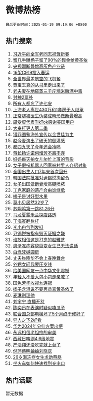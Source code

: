 # 微博热榜

`最后更新时间：2025-01-19 09:19:06 +0800`

## 热门搜索

1. [习近平向全军老同志祝贺新春](https://m.weibo.cn/search?containerid=100103type%3D1%26t%3D10%26q%3D%23%E4%B9%A0%E8%BF%91%E5%B9%B3%E5%90%91%E5%85%A8%E5%86%9B%E8%80%81%E5%90%8C%E5%BF%97%E7%A5%9D%E8%B4%BA%E6%96%B0%E6%98%A5%23&stream_entry_id=51&isnewpage=1&extparam=seat%3D1%26cate%3D10103%26pos%3D0%26q%3D%2523%25E4%25B9%25A0%25E8%25BF%2591%25E5%25B9%25B3%25E5%2590%2591%25E5%2585%25A8%25E5%2586%259B%25E8%2580%2581%25E5%2590%258C%25E5%25BF%2597%25E7%25A5%259D%25E8%25B4%25BA%25E6%2596%25B0%25E6%2598%25A5%2523%26dgr%3D0%26stream_entry_id%3D51%26c_type%3D51%26filter_type%3Drealtimehot%26display_time%3D1737249545%26pre_seqid%3D17372495450969121175296)
1. [留几手曝杨子留了90%的现金给黄圣依](https://m.weibo.cn/search?containerid=100103type%3D1%26t%3D10%26q%3D%23%E7%95%99%E5%87%A0%E6%89%8B%E6%9B%9D%E6%9D%A8%E5%AD%90%E7%95%99%E4%BA%8690%25%E7%9A%84%E7%8E%B0%E9%87%91%E7%BB%99%E9%BB%84%E5%9C%A3%E4%BE%9D%23&stream_entry_id=31&isnewpage=1&extparam=seat%3D1%26cate%3D5001%26stream_entry_id%3D31%26realpos%3D1%26pos%3D0%26flag%3D2%26dgr%3D0%26q%3D%2523%25E7%2595%2599%25E5%2587%25A0%25E6%2589%258B%25E6%259B%259D%25E6%259D%25A8%25E5%25AD%2590%25E7%2595%2599%25E4%25BA%258690%2525%25E7%259A%2584%25E7%258E%25B0%25E9%2587%2591%25E7%25BB%2599%25E9%25BB%2584%25E5%259C%25A3%25E4%25BE%259D%2523%26filter_type%3Drealtimehot%26lcate%3D5001%26c_type%3D31%26band_rank%3D1%26display_time%3D1737249545%26pre_seqid%3D17372495450969121175296)
1. [央视曝断骨增高灰色产业链](https://m.weibo.cn/search?containerid=100103type%3D1%26t%3D10%26q%3D%23%E5%A4%AE%E8%A7%86%E6%9B%9D%E6%96%AD%E9%AA%A8%E5%A2%9E%E9%AB%98%E7%81%B0%E8%89%B2%E4%BA%A7%E4%B8%9A%E9%93%BE%23&stream_entry_id=31&isnewpage=1&extparam=seat%3D1%26cate%3D5001%26stream_entry_id%3D31%26realpos%3D2%26pos%3D1%26flag%3D0%26dgr%3D0%26q%3D%2523%25E5%25A4%25AE%25E8%25A7%2586%25E6%259B%259D%25E6%2596%25AD%25E9%25AA%25A8%25E5%25A2%259E%25E9%25AB%2598%25E7%2581%25B0%25E8%2589%25B2%25E4%25BA%25A7%25E4%25B8%259A%25E9%2593%25BE%2523%26filter_type%3Drealtimehot%26lcate%3D5001%26c_type%3D31%26band_rank%3D2%26display_time%3D1737249545%26pre_seqid%3D17372495450969121175296)
1. [16架C919投入春运](https://m.weibo.cn/search?containerid=100103type%3D1%26t%3D10%26q%3D%2316%E6%9E%B6C919%E6%8A%95%E5%85%A5%E6%98%A5%E8%BF%90%23&stream_entry_id=31&isnewpage=1&extparam=seat%3D1%26cate%3D5001%26stream_entry_id%3D31%26realpos%3D3%26pos%3D2%26flag%3D0%26dgr%3D0%26q%3D%252316%25E6%259E%25B6C919%25E6%258A%2595%25E5%2585%25A5%25E6%2598%25A5%25E8%25BF%2590%2523%26filter_type%3Drealtimehot%26lcate%3D5001%26c_type%3D31%26band_rank%3D3%26display_time%3D1737249545%26pre_seqid%3D17372495450969121175296)
1. [全世界最差航空的飞机餐](https://m.weibo.cn/search?containerid=100103type%3D1%26t%3D10%26q%3D%E5%85%A8%E4%B8%96%E7%95%8C%E6%9C%80%E5%B7%AE%E8%88%AA%E7%A9%BA%E7%9A%84%E9%A3%9E%E6%9C%BA%E9%A4%90&stream_entry_id=31&isnewpage=1&extparam=seat%3D1%26cate%3D5001%26stream_entry_id%3D31%26realpos%3D4%26pos%3D3%26flag%3D0%26dgr%3D0%26q%3D%25E5%2585%25A8%25E4%25B8%2596%25E7%2595%258C%25E6%259C%2580%25E5%25B7%25AE%25E8%2588%25AA%25E7%25A9%25BA%25E7%259A%2584%25E9%25A3%259E%25E6%259C%25BA%25E9%25A4%2590%26filter_type%3Drealtimehot%26lcate%3D5001%26c_type%3D31%26band_rank%3D4%26display_time%3D1737249545%26pre_seqid%3D17372495450969121175296)
1. [贾宝玉真的从书里走出来了](https://m.weibo.cn/search?containerid=100103type%3D1%26t%3D10%26q%3D%23%E8%B4%BE%E5%AE%9D%E7%8E%89%E7%9C%9F%E7%9A%84%E4%BB%8E%E4%B9%A6%E9%87%8C%E8%B5%B0%E5%87%BA%E6%9D%A5%E4%BA%86%23&stream_entry_id=31&isnewpage=1&extparam=seat%3D1%26cate%3D5001%26stream_entry_id%3D31%26realpos%3D5%26pos%3D4%26flag%3D0%26dgr%3D0%26q%3D%2523%25E8%25B4%25BE%25E5%25AE%259D%25E7%258E%2589%25E7%259C%259F%25E7%259A%2584%25E4%25BB%258E%25E4%25B9%25A6%25E9%2587%258C%25E8%25B5%25B0%25E5%2587%25BA%25E6%259D%25A5%25E4%25BA%2586%2523%26filter_type%3Drealtimehot%26lcate%3D5001%26c_type%3D31%26band_rank%3D5%26display_time%3D1737249545%26pre_seqid%3D17372495450969121175296)
1. [老夫妻在地窖蒸三千斤糯米酿酒中毒](https://m.weibo.cn/search?containerid=100103type%3D1%26t%3D10%26q%3D%23%E8%80%81%E5%A4%AB%E5%A6%BB%E5%9C%A8%E5%9C%B0%E7%AA%96%E8%92%B8%E4%B8%89%E5%8D%83%E6%96%A4%E7%B3%AF%E7%B1%B3%E9%85%BF%E9%85%92%E4%B8%AD%E6%AF%92%23&stream_entry_id=31&isnewpage=1&extparam=seat%3D1%26cate%3D5001%26stream_entry_id%3D31%26realpos%3D6%26pos%3D5%26flag%3D0%26dgr%3D0%26q%3D%2523%25E8%2580%2581%25E5%25A4%25AB%25E5%25A6%25BB%25E5%259C%25A8%25E5%259C%25B0%25E7%25AA%2596%25E8%2592%25B8%25E4%25B8%2589%25E5%258D%2583%25E6%2596%25A4%25E7%25B3%25AF%25E7%25B1%25B3%25E9%2585%25BF%25E9%2585%2592%25E4%25B8%25AD%25E6%25AF%2592%2523%26filter_type%3Drealtimehot%26lcate%3D5001%26c_type%3D31%26band_rank%3D6%26display_time%3D1737249545%26pre_seqid%3D17372495450969121175296)
1. [封神2票补](https://m.weibo.cn/search?containerid=100103type%3D1%26t%3D10%26q%3D%23%E5%B0%81%E7%A5%9E2%E7%A5%A8%E8%A1%A5%23&stream_entry_id=31&isnewpage=1&extparam=seat%3D1%26cate%3D5001%26stream_entry_id%3D31%26realpos%3D7%26pos%3D6%26flag%3D1%26dgr%3D0%26q%3D%2523%25E5%25B0%2581%25E7%25A5%259E2%25E7%25A5%25A8%25E8%25A1%25A5%2523%26filter_type%3Drealtimehot%26lcate%3D5001%26c_type%3D31%26band_rank%3D7%26display_time%3D1737249545%26pre_seqid%3D17372495450969121175296)
1. [所有人都忘了许七安](https://m.weibo.cn/search?containerid=100103type%3D1%26t%3D10%26q%3D%E6%89%80%E6%9C%89%E4%BA%BA%E9%83%BD%E5%BF%98%E4%BA%86%E8%AE%B8%E4%B8%83%E5%AE%89&stream_entry_id=31&isnewpage=1&extparam=seat%3D1%26cate%3D5001%26stream_entry_id%3D31%26realpos%3D8%26pos%3D7%26flag%3D0%26dgr%3D0%26q%3D%25E6%2589%2580%25E6%259C%2589%25E4%25BA%25BA%25E9%2583%25BD%25E5%25BF%2598%25E4%25BA%2586%25E8%25AE%25B8%25E4%25B8%2583%25E5%25AE%2589%26filter_type%3Drealtimehot%26lcate%3D5001%26c_type%3D31%26band_rank%3D8%26display_time%3D1737249545%26pre_seqid%3D17372495450969121175296)
1. [上海老人离世430万和1套房无人继承](https://m.weibo.cn/search?containerid=100103type%3D1%26t%3D10%26q%3D%23%E4%B8%8A%E6%B5%B7%E8%80%81%E4%BA%BA%E7%A6%BB%E4%B8%96430%E4%B8%87%E5%92%8C1%E5%A5%97%E6%88%BF%E6%97%A0%E4%BA%BA%E7%BB%A7%E6%89%BF%23&stream_entry_id=31&isnewpage=1&extparam=seat%3D1%26cate%3D5001%26stream_entry_id%3D31%26realpos%3D9%26pos%3D8%26flag%3D0%26dgr%3D0%26q%3D%2523%25E4%25B8%258A%25E6%25B5%25B7%25E8%2580%2581%25E4%25BA%25BA%25E7%25A6%25BB%25E4%25B8%2596430%25E4%25B8%2587%25E5%2592%258C1%25E5%25A5%2597%25E6%2588%25BF%25E6%2597%25A0%25E4%25BA%25BA%25E7%25BB%25A7%25E6%2589%25BF%2523%26filter_type%3Drealtimehot%26lcate%3D5001%26c_type%3D31%26band_rank%3D9%26display_time%3D1737249545%26pre_seqid%3D17372495450969121175296)
1. [正常腿被医生伪装成畸形做断骨增高](https://m.weibo.cn/search?containerid=100103type%3D1%26t%3D10%26q%3D%23%E6%AD%A3%E5%B8%B8%E8%85%BF%E8%A2%AB%E5%8C%BB%E7%94%9F%E4%BC%AA%E8%A3%85%E6%88%90%E7%95%B8%E5%BD%A2%E5%81%9A%E6%96%AD%E9%AA%A8%E5%A2%9E%E9%AB%98%23&stream_entry_id=31&isnewpage=1&extparam=seat%3D1%26cate%3D5001%26stream_entry_id%3D31%26realpos%3D10%26pos%3D9%26flag%3D1%26dgr%3D0%26q%3D%2523%25E6%25AD%25A3%25E5%25B8%25B8%25E8%2585%25BF%25E8%25A2%25AB%25E5%258C%25BB%25E7%2594%259F%25E4%25BC%25AA%25E8%25A3%2585%25E6%2588%2590%25E7%2595%25B8%25E5%25BD%25A2%25E5%2581%259A%25E6%2596%25AD%25E9%25AA%25A8%25E5%25A2%259E%25E9%25AB%2598%2523%26filter_type%3Drealtimehot%26lcate%3D5001%26c_type%3D31%26band_rank%3D10%26display_time%3D1737249545%26pre_seqid%3D17372495450969121175296)
1. [周受资代表TikTok感谢美国用户](https://m.weibo.cn/search?containerid=100103type%3D1%26t%3D10%26q%3D%23%E5%91%A8%E5%8F%97%E8%B5%84%E4%BB%A3%E8%A1%A8TikTok%E6%84%9F%E8%B0%A2%E7%BE%8E%E5%9B%BD%E7%94%A8%E6%88%B7%23&stream_entry_id=31&isnewpage=1&extparam=seat%3D1%26cate%3D5001%26stream_entry_id%3D31%26realpos%3D11%26pos%3D10%26flag%3D1%26dgr%3D0%26q%3D%2523%25E5%2591%25A8%25E5%258F%2597%25E8%25B5%2584%25E4%25BB%25A3%25E8%25A1%25A8TikTok%25E6%2584%259F%25E8%25B0%25A2%25E7%25BE%258E%25E5%259B%25BD%25E7%2594%25A8%25E6%2588%25B7%2523%26filter_type%3Drealtimehot%26lcate%3D5001%26c_type%3D31%26band_rank%3D11%26display_time%3D1737249545%26pre_seqid%3D17372495450969121175296)
1. [大奉打更人第二季](https://m.weibo.cn/search?containerid=100103type%3D1%26t%3D10%26q%3D%23%E5%A4%A7%E5%A5%89%E6%89%93%E6%9B%B4%E4%BA%BA%E7%AC%AC%E4%BA%8C%E5%AD%A3%23&stream_entry_id=31&isnewpage=1&extparam=seat%3D1%26cate%3D5001%26stream_entry_id%3D31%26realpos%3D12%26pos%3D11%26flag%3D0%26dgr%3D0%26q%3D%2523%25E5%25A4%25A7%25E5%25A5%2589%25E6%2589%2593%25E6%259B%25B4%25E4%25BA%25BA%25E7%25AC%25AC%25E4%25BA%258C%25E5%25AD%25A3%2523%26filter_type%3Drealtimehot%26lcate%3D5001%26c_type%3D31%26band_rank%3D12%26display_time%3D1737249545%26pre_seqid%3D17372495450969121175296)
1. [猎罪图鉴海外宣传以金世佳为主](https://m.weibo.cn/search?containerid=100103type%3D1%26t%3D10%26q%3D%23%E7%8C%8E%E7%BD%AA%E5%9B%BE%E9%89%B4%E6%B5%B7%E5%A4%96%E5%AE%A3%E4%BC%A0%E4%BB%A5%E9%87%91%E4%B8%96%E4%BD%B3%E4%B8%BA%E4%B8%BB%23&stream_entry_id=31&isnewpage=1&extparam=seat%3D1%26cate%3D5001%26stream_entry_id%3D31%26realpos%3D13%26pos%3D12%26flag%3D0%26dgr%3D0%26q%3D%2523%25E7%258C%258E%25E7%25BD%25AA%25E5%259B%25BE%25E9%2589%25B4%25E6%25B5%25B7%25E5%25A4%2596%25E5%25AE%25A3%25E4%25BC%25A0%25E4%25BB%25A5%25E9%2587%2591%25E4%25B8%2596%25E4%25BD%25B3%25E4%25B8%25BA%25E4%25B8%25BB%2523%26filter_type%3Drealtimehot%26lcate%3D5001%26c_type%3D31%26band_rank%3D13%26display_time%3D1737249545%26pre_seqid%3D17372495450969121175296)
1. [赵今麦演出了破天的倒灌感](https://m.weibo.cn/search?containerid=100103type%3D1%26t%3D10%26q%3D%E8%B5%B5%E4%BB%8A%E9%BA%A6%E6%BC%94%E5%87%BA%E4%BA%86%E7%A0%B4%E5%A4%A9%E7%9A%84%E5%80%92%E7%81%8C%E6%84%9F&stream_entry_id=31&isnewpage=1&extparam=seat%3D1%26cate%3D5001%26stream_entry_id%3D31%26realpos%3D14%26pos%3D13%26flag%3D0%26dgr%3D0%26q%3D%25E8%25B5%25B5%25E4%25BB%258A%25E9%25BA%25A6%25E6%25BC%2594%25E5%2587%25BA%25E4%25BA%2586%25E7%25A0%25B4%25E5%25A4%25A9%25E7%259A%2584%25E5%2580%2592%25E7%2581%258C%25E6%2584%259F%26filter_type%3Drealtimehot%26lcate%3D5001%26c_type%3D31%26band_rank%3D14%26display_time%3D1737249545%26pre_seqid%3D17372495450969121175296)
1. [都四九天了今年还会冷吗](https://m.weibo.cn/search?containerid=100103type%3D1%26t%3D10%26q%3D%23%E9%83%BD%E5%9B%9B%E4%B9%9D%E5%A4%A9%E4%BA%86%E4%BB%8A%E5%B9%B4%E8%BF%98%E4%BC%9A%E5%86%B7%E5%90%97%23&stream_entry_id=31&isnewpage=1&extparam=seat%3D1%26cate%3D5001%26stream_entry_id%3D31%26realpos%3D15%26pos%3D14%26flag%3D0%26dgr%3D0%26q%3D%2523%25E9%2583%25BD%25E5%259B%259B%25E4%25B9%259D%25E5%25A4%25A9%25E4%25BA%2586%25E4%25BB%258A%25E5%25B9%25B4%25E8%25BF%2598%25E4%25BC%259A%25E5%2586%25B7%25E5%2590%2597%2523%26filter_type%3Drealtimehot%26lcate%3D5001%26c_type%3D31%26band_rank%3D15%26display_time%3D1737249545%26pre_seqid%3D17372495450969121175296)
1. [蒋长扬许诺何惟芳不离不弃](https://m.weibo.cn/search?containerid=100103type%3D1%26t%3D10%26q%3D%E8%92%8B%E9%95%BF%E6%89%AC%E8%AE%B8%E8%AF%BA%E4%BD%95%E6%83%9F%E8%8A%B3%E4%B8%8D%E7%A6%BB%E4%B8%8D%E5%BC%83&stream_entry_id=31&isnewpage=1&extparam=seat%3D1%26cate%3D5001%26stream_entry_id%3D31%26realpos%3D16%26pos%3D15%26flag%3D0%26dgr%3D0%26q%3D%25E8%2592%258B%25E9%2595%25BF%25E6%2589%25AC%25E8%25AE%25B8%25E8%25AF%25BA%25E4%25BD%2595%25E6%2583%259F%25E8%258A%25B3%25E4%25B8%258D%25E7%25A6%25BB%25E4%25B8%258D%25E5%25BC%2583%26filter_type%3Drealtimehot%26lcate%3D5001%26c_type%3D31%26band_rank%3D16%26display_time%3D1737249545%26pre_seqid%3D17372495450969121175296)
1. [妈妈每天拍女儿匆忙上班的背影](https://m.weibo.cn/search?containerid=100103type%3D1%26t%3D10%26q%3D%23%E5%A6%88%E5%A6%88%E6%AF%8F%E5%A4%A9%E6%8B%8D%E5%A5%B3%E5%84%BF%E5%8C%86%E5%BF%99%E4%B8%8A%E7%8F%AD%E7%9A%84%E8%83%8C%E5%BD%B1%23&stream_entry_id=31&isnewpage=1&extparam=seat%3D1%26cate%3D5001%26stream_entry_id%3D31%26realpos%3D17%26pos%3D16%26flag%3D1%26dgr%3D0%26q%3D%2523%25E5%25A6%2588%25E5%25A6%2588%25E6%25AF%258F%25E5%25A4%25A9%25E6%258B%258D%25E5%25A5%25B3%25E5%2584%25BF%25E5%258C%2586%25E5%25BF%2599%25E4%25B8%258A%25E7%258F%25AD%25E7%259A%2584%25E8%2583%258C%25E5%25BD%25B1%2523%26filter_type%3Drealtimehot%26lcate%3D5001%26c_type%3D31%26band_rank%3D17%26display_time%3D1737249545%26pre_seqid%3D17372495450969121175296)
1. [女子假扮机器人回家被村里人介绍对象](https://m.weibo.cn/search?containerid=100103type%3D1%26t%3D10%26q%3D%23%E5%A5%B3%E5%AD%90%E5%81%87%E6%89%AE%E6%9C%BA%E5%99%A8%E4%BA%BA%E5%9B%9E%E5%AE%B6%E8%A2%AB%E6%9D%91%E9%87%8C%E4%BA%BA%E4%BB%8B%E7%BB%8D%E5%AF%B9%E8%B1%A1%23&stream_entry_id=31&isnewpage=1&extparam=seat%3D1%26cate%3D5001%26stream_entry_id%3D31%26realpos%3D18%26pos%3D17%26flag%3D0%26dgr%3D0%26q%3D%2523%25E5%25A5%25B3%25E5%25AD%2590%25E5%2581%2587%25E6%2589%25AE%25E6%259C%25BA%25E5%2599%25A8%25E4%25BA%25BA%25E5%259B%259E%25E5%25AE%25B6%25E8%25A2%25AB%25E6%259D%2591%25E9%2587%258C%25E4%25BA%25BA%25E4%25BB%258B%25E7%25BB%258D%25E5%25AF%25B9%25E8%25B1%25A1%2523%26filter_type%3Drealtimehot%26lcate%3D5001%26c_type%3D31%26band_rank%3D18%26display_time%3D1737249545%26pre_seqid%3D17372495450969121175296)
1. [全国出生人口7年来首次回升](https://m.weibo.cn/search?containerid=100103type%3D1%26t%3D10%26q%3D%23%E5%85%A8%E5%9B%BD%E5%87%BA%E7%94%9F%E4%BA%BA%E5%8F%A37%E5%B9%B4%E6%9D%A5%E9%A6%96%E6%AC%A1%E5%9B%9E%E5%8D%87%23&stream_entry_id=31&isnewpage=1&extparam=seat%3D1%26cate%3D5001%26stream_entry_id%3D31%26realpos%3D19%26pos%3D18%26flag%3D0%26dgr%3D0%26q%3D%2523%25E5%2585%25A8%25E5%259B%25BD%25E5%2587%25BA%25E7%2594%259F%25E4%25BA%25BA%25E5%258F%25A37%25E5%25B9%25B4%25E6%259D%25A5%25E9%25A6%2596%25E6%25AC%25A1%25E5%259B%259E%25E5%258D%2587%2523%26filter_type%3Drealtimehot%26lcate%3D5001%26c_type%3D31%26band_rank%3D19%26display_time%3D1737249545%26pre_seqid%3D17372495450969121175296)
1. [韩国法院批准对尹锡悦拘留令](https://m.weibo.cn/search?containerid=100103type%3D1%26t%3D10%26q%3D%23%E9%9F%A9%E5%9B%BD%E6%B3%95%E9%99%A2%E6%89%B9%E5%87%86%E5%AF%B9%E5%B0%B9%E9%94%A1%E6%82%A6%E6%8B%98%E7%95%99%E4%BB%A4%23&stream_entry_id=31&isnewpage=1&extparam=seat%3D1%26cate%3D5001%26stream_entry_id%3D31%26realpos%3D20%26pos%3D19%26flag%3D1%26dgr%3D0%26q%3D%2523%25E9%259F%25A9%25E5%259B%25BD%25E6%25B3%2595%25E9%2599%25A2%25E6%2589%25B9%25E5%2587%2586%25E5%25AF%25B9%25E5%25B0%25B9%25E9%2594%25A1%25E6%2582%25A6%25E6%258B%2598%25E7%2595%2599%25E4%25BB%25A4%2523%26filter_type%3Drealtimehot%26lcate%3D5001%26c_type%3D31%26band_rank%3D20%26display_time%3D1737249545%26pre_seqid%3D17372495450969121175296)
1. [女子出国做断骨增高腿喷脓](https://m.weibo.cn/search?containerid=100103type%3D1%26t%3D10%26q%3D%23%E5%A5%B3%E5%AD%90%E5%87%BA%E5%9B%BD%E5%81%9A%E6%96%AD%E9%AA%A8%E5%A2%9E%E9%AB%98%E8%85%BF%E5%96%B7%E8%84%93%23&stream_entry_id=31&isnewpage=1&extparam=seat%3D1%26cate%3D5001%26stream_entry_id%3D31%26realpos%3D21%26pos%3D20%26flag%3D0%26dgr%3D0%26q%3D%2523%25E5%25A5%25B3%25E5%25AD%2590%25E5%2587%25BA%25E5%259B%25BD%25E5%2581%259A%25E6%2596%25AD%25E9%25AA%25A8%25E5%25A2%259E%25E9%25AB%2598%25E8%2585%25BF%25E5%2596%25B7%25E8%2584%2593%2523%26filter_type%3Drealtimehot%26lcate%3D5001%26c_type%3D31%26band_rank%3D21%26display_time%3D1737249545%26pre_seqid%3D17372495450969121175296)
1. [丁克家庭的遗产会由谁继承](https://m.weibo.cn/search?containerid=100103type%3D1%26t%3D10%26q%3D%23%E4%B8%81%E5%85%8B%E5%AE%B6%E5%BA%AD%E7%9A%84%E9%81%97%E4%BA%A7%E4%BC%9A%E7%94%B1%E8%B0%81%E7%BB%A7%E6%89%BF%23&stream_entry_id=31&isnewpage=1&extparam=seat%3D1%26cate%3D5001%26stream_entry_id%3D31%26realpos%3D22%26pos%3D21%26flag%3D1%26dgr%3D0%26q%3D%2523%25E4%25B8%2581%25E5%2585%258B%25E5%25AE%25B6%25E5%25BA%25AD%25E7%259A%2584%25E9%2581%2597%25E4%25BA%25A7%25E4%25BC%259A%25E7%2594%25B1%25E8%25B0%2581%25E7%25BB%25A7%25E6%2589%25BF%2523%26filter_type%3Drealtimehot%26lcate%3D5001%26c_type%3D31%26band_rank%3D22%26display_time%3D1737249545%26pre_seqid%3D17372495450969121175296)
1. [橘子是讨好型水果](https://m.weibo.cn/search?containerid=100103type%3D1%26t%3D10%26q%3D%23%E6%A9%98%E5%AD%90%E6%98%AF%E8%AE%A8%E5%A5%BD%E5%9E%8B%E6%B0%B4%E6%9E%9C%23&stream_entry_id=31&isnewpage=1&extparam=seat%3D1%26cate%3D5001%26stream_entry_id%3D31%26realpos%3D23%26pos%3D22%26flag%3D1%26dgr%3D0%26q%3D%2523%25E6%25A9%2598%25E5%25AD%2590%25E6%2598%25AF%25E8%25AE%25A8%25E5%25A5%25BD%25E5%259E%258B%25E6%25B0%25B4%25E6%259E%259C%2523%26filter_type%3Drealtimehot%26lcate%3D5001%26c_type%3D31%26band_rank%3D23%26display_time%3D1737249545%26pre_seqid%3D17372495450969121175296)
1. [莫小贝居然32岁了](https://m.weibo.cn/search?containerid=100103type%3D1%26t%3D10%26q%3D%23%E8%8E%AB%E5%B0%8F%E8%B4%9D%E5%B1%85%E7%84%B632%E5%B2%81%E4%BA%86%23&stream_entry_id=31&isnewpage=1&extparam=seat%3D1%26cate%3D5001%26stream_entry_id%3D31%26realpos%3D24%26pos%3D23%26flag%3D1%26dgr%3D0%26q%3D%2523%25E8%258E%25AB%25E5%25B0%258F%25E8%25B4%259D%25E5%25B1%2585%25E7%2584%25B632%25E5%25B2%2581%25E4%25BA%2586%2523%26filter_type%3Drealtimehot%26lcate%3D5001%26c_type%3D31%26band_rank%3D24%26display_time%3D1737249545%26pre_seqid%3D17372495450969121175296)
1. [苏翊鸣第一跳81.26分](https://m.weibo.cn/search?containerid=100103type%3D1%26t%3D10%26q%3D%23%E8%8B%8F%E7%BF%8A%E9%B8%A3%E7%AC%AC%E4%B8%80%E8%B7%B381.26%E5%88%86%23&stream_entry_id=31&isnewpage=1&extparam=seat%3D1%26cate%3D5001%26stream_entry_id%3D31%26realpos%3D25%26pos%3D24%26flag%3D0%26dgr%3D0%26q%3D%2523%25E8%258B%258F%25E7%25BF%258A%25E9%25B8%25A3%25E7%25AC%25AC%25E4%25B8%2580%25E8%25B7%25B381.26%25E5%2588%2586%2523%26filter_type%3Drealtimehot%26lcate%3D5001%26c_type%3D31%26band_rank%3D25%26display_time%3D1737249545%26pre_seqid%3D17372495450969121175296)
1. [马龙夏露米兰探店路透](https://m.weibo.cn/search?containerid=100103type%3D1%26t%3D10%26q%3D%23%E9%A9%AC%E9%BE%99%E5%A4%8F%E9%9C%B2%E7%B1%B3%E5%85%B0%E6%8E%A2%E5%BA%97%E8%B7%AF%E9%80%8F%23&stream_entry_id=31&isnewpage=1&extparam=seat%3D1%26cate%3D5001%26stream_entry_id%3D31%26realpos%3D26%26pos%3D25%26flag%3D1%26dgr%3D0%26q%3D%2523%25E9%25A9%25AC%25E9%25BE%2599%25E5%25A4%258F%25E9%259C%25B2%25E7%25B1%25B3%25E5%2585%25B0%25E6%258E%25A2%25E5%25BA%2597%25E8%25B7%25AF%25E9%2580%258F%2523%26filter_type%3Drealtimehot%26lcate%3D5001%26c_type%3D31%26band_rank%3D26%26display_time%3D1737249545%26pre_seqid%3D17372495450969121175296)
1. [丁海寅翻栏杆](https://m.weibo.cn/search?containerid=100103type%3D1%26t%3D10%26q%3D%23%E4%B8%81%E6%B5%B7%E5%AF%85%E7%BF%BB%E6%A0%8F%E6%9D%86%23&stream_entry_id=31&isnewpage=1&extparam=seat%3D1%26cate%3D5001%26stream_entry_id%3D31%26realpos%3D27%26pos%3D26%26flag%3D0%26dgr%3D0%26q%3D%2523%25E4%25B8%2581%25E6%25B5%25B7%25E5%25AF%2585%25E7%25BF%25BB%25E6%25A0%258F%25E6%259D%2586%2523%26filter_type%3Drealtimehot%26lcate%3D5001%26c_type%3D31%26band_rank%3D27%26display_time%3D1737249545%26pre_seqid%3D17372495450969121175296)
1. [李小冉气到发抖](https://m.weibo.cn/search?containerid=100103type%3D1%26t%3D10%26q%3D%23%E6%9D%8E%E5%B0%8F%E5%86%89%E6%B0%94%E5%88%B0%E5%8F%91%E6%8A%96%23&stream_entry_id=31&isnewpage=1&extparam=seat%3D1%26cate%3D5001%26stream_entry_id%3D31%26realpos%3D28%26pos%3D27%26flag%3D0%26dgr%3D0%26q%3D%2523%25E6%259D%258E%25E5%25B0%258F%25E5%2586%2589%25E6%25B0%2594%25E5%2588%25B0%25E5%258F%2591%25E6%258A%2596%2523%26filter_type%3Drealtimehot%26lcate%3D5001%26c_type%3D31%26band_rank%3D28%26display_time%3D1737249545%26pre_seqid%3D17372495450969121175296)
1. [尹锡悦被指有毁灭证据之嫌](https://m.weibo.cn/search?containerid=100103type%3D1%26t%3D10%26q%3D%23%E5%B0%B9%E9%94%A1%E6%82%A6%E8%A2%AB%E6%8C%87%E6%9C%89%E6%AF%81%E7%81%AD%E8%AF%81%E6%8D%AE%E4%B9%8B%E5%AB%8C%23&stream_entry_id=31&isnewpage=1&extparam=seat%3D1%26cate%3D5001%26stream_entry_id%3D31%26realpos%3D29%26pos%3D28%26flag%3D1%26dgr%3D0%26q%3D%2523%25E5%25B0%25B9%25E9%2594%25A1%25E6%2582%25A6%25E8%25A2%25AB%25E6%258C%2587%25E6%259C%2589%25E6%25AF%2581%25E7%2581%25AD%25E8%25AF%2581%25E6%258D%25AE%25E4%25B9%258B%25E5%25AB%258C%2523%26filter_type%3Drealtimehot%26lcate%3D5001%26c_type%3D31%26band_rank%3D29%26display_time%3D1737249545%26pre_seqid%3D17372495450969121175296)
1. [谁敢相信这是71岁的赵雅芝](https://m.weibo.cn/search?containerid=100103type%3D1%26t%3D10%26q%3D%23%E8%B0%81%E6%95%A2%E7%9B%B8%E4%BF%A1%E8%BF%99%E6%98%AF71%E5%B2%81%E7%9A%84%E8%B5%B5%E9%9B%85%E8%8A%9D%23&stream_entry_id=31&isnewpage=1&extparam=seat%3D1%26cate%3D5001%26stream_entry_id%3D31%26realpos%3D30%26pos%3D29%26flag%3D0%26dgr%3D0%26q%3D%2523%25E8%25B0%2581%25E6%2595%25A2%25E7%259B%25B8%25E4%25BF%25A1%25E8%25BF%2599%25E6%2598%25AF71%25E5%25B2%2581%25E7%259A%2584%25E8%25B5%25B5%25E9%259B%2585%25E8%258A%259D%2523%26filter_type%3Drealtimehot%26lcate%3D5001%26c_type%3D31%26band_rank%3D30%26display_time%3D1737249545%26pre_seqid%3D17372495450969121175296)
1. [患渐冻症容貌巨变女生已无法说话](https://m.weibo.cn/search?containerid=100103type%3D1%26t%3D10%26q%3D%23%E6%82%A3%E6%B8%90%E5%86%BB%E7%97%87%E5%AE%B9%E8%B2%8C%E5%B7%A8%E5%8F%98%E5%A5%B3%E7%94%9F%E5%B7%B2%E6%97%A0%E6%B3%95%E8%AF%B4%E8%AF%9D%23&stream_entry_id=31&isnewpage=1&extparam=seat%3D1%26cate%3D5001%26stream_entry_id%3D31%26realpos%3D31%26pos%3D30%26flag%3D0%26dgr%3D0%26q%3D%2523%25E6%2582%25A3%25E6%25B8%2590%25E5%2586%25BB%25E7%2597%2587%25E5%25AE%25B9%25E8%25B2%258C%25E5%25B7%25A8%25E5%258F%2598%25E5%25A5%25B3%25E7%2594%259F%25E5%25B7%25B2%25E6%2597%25A0%25E6%25B3%2595%25E8%25AF%25B4%25E8%25AF%259D%2523%26filter_type%3Drealtimehot%26lcate%3D5001%26c_type%3D31%26band_rank%3D31%26display_time%3D1737249545%26pre_seqid%3D17372495450969121175296)
1. [白烁梵樾圆房](https://m.weibo.cn/search?containerid=100103type%3D1%26t%3D10%26q%3D%23%E7%99%BD%E7%83%81%E6%A2%B5%E6%A8%BE%E5%9C%86%E6%88%BF%23&stream_entry_id=31&isnewpage=1&extparam=seat%3D1%26cate%3D5001%26stream_entry_id%3D31%26realpos%3D32%26pos%3D31%26flag%3D0%26dgr%3D0%26q%3D%2523%25E7%2599%25BD%25E7%2583%2581%25E6%25A2%25B5%25E6%25A8%25BE%25E5%259C%2586%25E6%2588%25BF%2523%26filter_type%3Drealtimehot%26lcate%3D5001%26c_type%3D31%26band_rank%3D32%26display_time%3D1737249545%26pre_seqid%3D17372495450969121175296)
1. [丈夫称晓华不会上春晚舞台](https://m.weibo.cn/search?containerid=100103type%3D1%26t%3D10%26q%3D%23%E4%B8%88%E5%A4%AB%E7%A7%B0%E6%99%93%E5%8D%8E%E4%B8%8D%E4%BC%9A%E4%B8%8A%E6%98%A5%E6%99%9A%E8%88%9E%E5%8F%B0%23&stream_entry_id=31&isnewpage=1&extparam=seat%3D1%26cate%3D5001%26stream_entry_id%3D31%26realpos%3D33%26pos%3D32%26flag%3D0%26dgr%3D0%26q%3D%2523%25E4%25B8%2588%25E5%25A4%25AB%25E7%25A7%25B0%25E6%2599%2593%25E5%258D%258E%25E4%25B8%258D%25E4%25BC%259A%25E4%25B8%258A%25E6%2598%25A5%25E6%2599%259A%25E8%2588%259E%25E5%258F%25B0%2523%26filter_type%3Drealtimehot%26lcate%3D5001%26c_type%3D31%26band_rank%3D33%26display_time%3D1737249545%26pre_seqid%3D17372495450969121175296)
1. [外甥女问我要压岁钱](https://m.weibo.cn/search?containerid=100103type%3D1%26t%3D10%26q%3D%23%E5%A4%96%E7%94%A5%E5%A5%B3%E9%97%AE%E6%88%91%E8%A6%81%E5%8E%8B%E5%B2%81%E9%92%B1%23&stream_entry_id=31&isnewpage=1&extparam=seat%3D1%26cate%3D5001%26stream_entry_id%3D31%26realpos%3D34%26pos%3D33%26flag%3D1%26dgr%3D0%26q%3D%2523%25E5%25A4%2596%25E7%2594%25A5%25E5%25A5%25B3%25E9%2597%25AE%25E6%2588%2591%25E8%25A6%2581%25E5%258E%258B%25E5%25B2%2581%25E9%2592%25B1%2523%26filter_type%3Drealtimehot%26lcate%3D5001%26c_type%3D31%26band_rank%3D34%26display_time%3D1737249545%26pre_seqid%3D17372495450969121175296)
1. [给美国网友一点中华文化震撼](https://m.weibo.cn/search?containerid=100103type%3D1%26t%3D10%26q%3D%23%E7%BB%99%E7%BE%8E%E5%9B%BD%E7%BD%91%E5%8F%8B%E4%B8%80%E7%82%B9%E4%B8%AD%E5%8D%8E%E6%96%87%E5%8C%96%E9%9C%87%E6%92%BC%23&stream_entry_id=31&isnewpage=1&extparam=seat%3D1%26cate%3D5001%26stream_entry_id%3D31%26realpos%3D35%26pos%3D34%26flag%3D0%26dgr%3D0%26q%3D%2523%25E7%25BB%2599%25E7%25BE%258E%25E5%259B%25BD%25E7%25BD%2591%25E5%258F%258B%25E4%25B8%2580%25E7%2582%25B9%25E4%25B8%25AD%25E5%258D%258E%25E6%2596%2587%25E5%258C%2596%25E9%259C%2587%25E6%2592%25BC%2523%26filter_type%3Drealtimehot%26lcate%3D5001%26c_type%3D31%26band_rank%3D35%26display_time%3D1737249545%26pre_seqid%3D17372495450969121175296)
1. [年轻人不爱大包小包走亲戚了](https://m.weibo.cn/search?containerid=100103type%3D1%26t%3D10%26q%3D%23%E5%B9%B4%E8%BD%BB%E4%BA%BA%E4%B8%8D%E7%88%B1%E5%A4%A7%E5%8C%85%E5%B0%8F%E5%8C%85%E8%B5%B0%E4%BA%B2%E6%88%9A%E4%BA%86%23&stream_entry_id=31&isnewpage=1&extparam=seat%3D1%26cate%3D5001%26stream_entry_id%3D31%26realpos%3D36%26pos%3D35%26flag%3D1%26dgr%3D0%26q%3D%2523%25E5%25B9%25B4%25E8%25BD%25BB%25E4%25BA%25BA%25E4%25B8%258D%25E7%2588%25B1%25E5%25A4%25A7%25E5%258C%2585%25E5%25B0%258F%25E5%258C%2585%25E8%25B5%25B0%25E4%25BA%25B2%25E6%2588%259A%25E4%25BA%2586%2523%26filter_type%3Drealtimehot%26lcate%3D5001%26c_type%3D31%26band_rank%3D36%26display_time%3D1737249545%26pre_seqid%3D17372495450969121175296)
1. [国色芳华收视九连冠](https://m.weibo.cn/search?containerid=100103type%3D1%26t%3D10%26q%3D%23%E5%9B%BD%E8%89%B2%E8%8A%B3%E5%8D%8E%E6%94%B6%E8%A7%86%E4%B9%9D%E8%BF%9E%E5%86%A0%23&stream_entry_id=31&isnewpage=1&extparam=seat%3D1%26cate%3D5001%26stream_entry_id%3D31%26realpos%3D37%26pos%3D36%26flag%3D1%26dgr%3D0%26q%3D%2523%25E5%259B%25BD%25E8%2589%25B2%25E8%258A%25B3%25E5%258D%258E%25E6%2594%25B6%25E8%25A7%2586%25E4%25B9%259D%25E8%25BF%259E%25E5%2586%25A0%2523%26filter_type%3Drealtimehot%26lcate%3D5001%26c_type%3D31%26band_rank%3D37%26display_time%3D1737249545%26pre_seqid%3D17372495450969121175296)
1. [杨子含泪说不要再恭喜黄圣依了](https://m.weibo.cn/search?containerid=100103type%3D1%26t%3D10%26q%3D%23%E6%9D%A8%E5%AD%90%E5%90%AB%E6%B3%AA%E8%AF%B4%E4%B8%8D%E8%A6%81%E5%86%8D%E6%81%AD%E5%96%9C%E9%BB%84%E5%9C%A3%E4%BE%9D%E4%BA%86%23&stream_entry_id=31&isnewpage=1&extparam=seat%3D1%26cate%3D5001%26stream_entry_id%3D31%26realpos%3D38%26pos%3D37%26flag%3D0%26dgr%3D0%26q%3D%2523%25E6%259D%25A8%25E5%25AD%2590%25E5%2590%25AB%25E6%25B3%25AA%25E8%25AF%25B4%25E4%25B8%258D%25E8%25A6%2581%25E5%2586%258D%25E6%2581%25AD%25E5%2596%259C%25E9%25BB%2584%25E5%259C%25A3%25E4%25BE%259D%25E4%25BA%2586%2523%26filter_type%3Drealtimehot%26lcate%3D5001%26c_type%3D31%26band_rank%3D38%26display_time%3D1737249545%26pre_seqid%3D17372495450969121175296)
1. [麦琳别理他](https://m.weibo.cn/search?containerid=100103type%3D1%26t%3D10%26q%3D%23%E9%BA%A6%E7%90%B3%E5%88%AB%E7%90%86%E4%BB%96%23&stream_entry_id=31&isnewpage=1&extparam=seat%3D1%26cate%3D5001%26stream_entry_id%3D31%26realpos%3D39%26pos%3D38%26flag%3D0%26dgr%3D0%26q%3D%2523%25E9%25BA%25A6%25E7%2590%25B3%25E5%2588%25AB%25E7%2590%2586%25E4%25BB%2596%2523%26filter_type%3Drealtimehot%26lcate%3D5001%26c_type%3D31%26band_rank%3D39%26display_time%3D1737249545%26pre_seqid%3D17372495450969121175296)
1. [刘宇宁 直播开怼](https://m.weibo.cn/search?containerid=100103type%3D1%26t%3D10%26q%3D%E5%88%98%E5%AE%87%E5%AE%81+%E7%9B%B4%E6%92%AD%E5%BC%80%E6%80%BC&stream_entry_id=31&isnewpage=1&extparam=seat%3D1%26cate%3D5001%26stream_entry_id%3D31%26realpos%3D40%26pos%3D39%26flag%3D0%26dgr%3D0%26q%3D%25E5%2588%2598%25E5%25AE%2587%25E5%25AE%2581%2520%25E7%259B%25B4%25E6%2592%25AD%25E5%25BC%2580%25E6%2580%25BC%26filter_type%3Drealtimehot%26lcate%3D5001%26c_type%3D31%26band_rank%3D40%26display_time%3D1737249545%26pre_seqid%3D17372495450969121175296)
1. [陈奕迅在表演时疑似嗑瓜子](https://m.weibo.cn/search?containerid=100103type%3D1%26t%3D10%26q%3D%E9%99%88%E5%A5%95%E8%BF%85%E5%9C%A8%E8%A1%A8%E6%BC%94%E6%97%B6%E7%96%91%E4%BC%BC%E5%97%91%E7%93%9C%E5%AD%90&stream_entry_id=31&isnewpage=1&extparam=seat%3D1%26cate%3D5001%26stream_entry_id%3D31%26realpos%3D41%26pos%3D40%26flag%3D0%26dgr%3D0%26q%3D%25E9%2599%2588%25E5%25A5%2595%25E8%25BF%2585%25E5%259C%25A8%25E8%25A1%25A8%25E6%25BC%2594%25E6%2597%25B6%25E7%2596%2591%25E4%25BC%25BC%25E5%2597%2591%25E7%2593%259C%25E5%25AD%2590%26filter_type%3Drealtimehot%26lcate%3D5001%26c_type%3D31%26band_rank%3D41%26display_time%3D1737249545%26pre_seqid%3D17372495450969121175296)
1. [联合国总部电梯坏了5个月终于修好了](https://m.weibo.cn/search?containerid=100103type%3D1%26t%3D10%26q%3D%23%E8%81%94%E5%90%88%E5%9B%BD%E6%80%BB%E9%83%A8%E7%94%B5%E6%A2%AF%E5%9D%8F%E4%BA%865%E4%B8%AA%E6%9C%88%E7%BB%88%E4%BA%8E%E4%BF%AE%E5%A5%BD%E4%BA%86%23&stream_entry_id=31&isnewpage=1&extparam=seat%3D1%26cate%3D5001%26stream_entry_id%3D31%26realpos%3D42%26pos%3D41%26flag%3D0%26dgr%3D0%26q%3D%2523%25E8%2581%2594%25E5%2590%2588%25E5%259B%25BD%25E6%2580%25BB%25E9%2583%25A8%25E7%2594%25B5%25E6%25A2%25AF%25E5%259D%258F%25E4%25BA%25865%25E4%25B8%25AA%25E6%259C%2588%25E7%25BB%2588%25E4%25BA%258E%25E4%25BF%25AE%25E5%25A5%25BD%25E4%25BA%2586%2523%26filter_type%3Drealtimehot%26lcate%3D5001%26c_type%3D31%26band_rank%3D42%26display_time%3D1737249545%26pre_seqid%3D17372495450969121175296)
1. [异人之下2好看](https://m.weibo.cn/search?containerid=100103type%3D1%26t%3D10%26q%3D%E5%BC%82%E4%BA%BA%E4%B9%8B%E4%B8%8B2%E5%A5%BD%E7%9C%8B&stream_entry_id=31&isnewpage=1&extparam=seat%3D1%26cate%3D5001%26stream_entry_id%3D31%26realpos%3D43%26pos%3D42%26flag%3D1%26dgr%3D0%26q%3D%25E5%25BC%2582%25E4%25BA%25BA%25E4%25B9%258B%25E4%25B8%258B2%25E5%25A5%25BD%25E7%259C%258B%26filter_type%3Drealtimehot%26lcate%3D5001%26c_type%3D31%26band_rank%3D43%26display_time%3D1737249545%26pre_seqid%3D17372495450969121175296)
1. [华为2024年分红方案出炉](https://m.weibo.cn/search?containerid=100103type%3D1%26t%3D10%26q%3D%23%E5%8D%8E%E4%B8%BA2024%E5%B9%B4%E5%88%86%E7%BA%A2%E6%96%B9%E6%A1%88%E5%87%BA%E7%82%89%23&stream_entry_id=31&isnewpage=1&extparam=seat%3D1%26cate%3D5001%26stream_entry_id%3D31%26realpos%3D44%26pos%3D43%26flag%3D0%26dgr%3D0%26q%3D%2523%25E5%258D%258E%25E4%25B8%25BA2024%25E5%25B9%25B4%25E5%2588%2586%25E7%25BA%25A2%25E6%2596%25B9%25E6%25A1%2588%25E5%2587%25BA%25E7%2582%2589%2523%26filter_type%3Drealtimehot%26lcate%3D5001%26c_type%3D31%26band_rank%3D44%26display_time%3D1737249545%26pre_seqid%3D17372495450969121175296)
1. [永远相信老祖宗的审美](https://m.weibo.cn/search?containerid=100103type%3D1%26t%3D10%26q%3D%23%E6%B0%B8%E8%BF%9C%E7%9B%B8%E4%BF%A1%E8%80%81%E7%A5%96%E5%AE%97%E7%9A%84%E5%AE%A1%E7%BE%8E%23&stream_entry_id=31&isnewpage=1&extparam=seat%3D1%26cate%3D5001%26stream_entry_id%3D31%26realpos%3D45%26pos%3D44%26flag%3D1%26dgr%3D0%26q%3D%2523%25E6%25B0%25B8%25E8%25BF%259C%25E7%259B%25B8%25E4%25BF%25A1%25E8%2580%2581%25E7%25A5%2596%25E5%25AE%2597%25E7%259A%2584%25E5%25AE%25A1%25E7%25BE%258E%2523%26filter_type%3Drealtimehot%26lcate%3D5001%26c_type%3D31%26band_rank%3D45%26display_time%3D1737249545%26pre_seqid%3D17372495450969121175296)
1. [西藏日喀则4.6级地震](https://m.weibo.cn/search?containerid=100103type%3D1%26t%3D10%26q%3D%23%E8%A5%BF%E8%97%8F%E6%97%A5%E5%96%80%E5%88%994.6%E7%BA%A7%E5%9C%B0%E9%9C%87%23&stream_entry_id=31&isnewpage=1&extparam=seat%3D1%26cate%3D5001%26stream_entry_id%3D31%26realpos%3D46%26pos%3D45%26flag%3D0%26dgr%3D0%26q%3D%2523%25E8%25A5%25BF%25E8%2597%258F%25E6%2597%25A5%25E5%2596%2580%25E5%2588%25994.6%25E7%25BA%25A7%25E5%259C%25B0%25E9%259C%2587%2523%26filter_type%3Drealtimehot%26lcate%3D5001%26c_type%3D31%26band_rank%3D46%26display_time%3D1737249545%26pre_seqid%3D17372495450969121175296)
1. [严浩翔还没吃完就上台了](https://m.weibo.cn/search?containerid=100103type%3D1%26t%3D10%26q%3D%23%E4%B8%A5%E6%B5%A9%E7%BF%94%E8%BF%98%E6%B2%A1%E5%90%83%E5%AE%8C%E5%B0%B1%E4%B8%8A%E5%8F%B0%E4%BA%86%23&stream_entry_id=31&isnewpage=1&extparam=seat%3D1%26cate%3D5001%26stream_entry_id%3D31%26realpos%3D47%26pos%3D46%26flag%3D0%26dgr%3D0%26q%3D%2523%25E4%25B8%25A5%25E6%25B5%25A9%25E7%25BF%2594%25E8%25BF%2598%25E6%25B2%25A1%25E5%2590%2583%25E5%25AE%258C%25E5%25B0%25B1%25E4%25B8%258A%25E5%258F%25B0%25E4%25BA%2586%2523%26filter_type%3Drealtimehot%26lcate%3D5001%26c_type%3D31%26band_rank%3D47%26display_time%3D1737249545%26pre_seqid%3D17372495450969121175296)
1. [倪萍蔡明蛐蛐刘晓庆](https://m.weibo.cn/search?containerid=100103type%3D1%26t%3D10%26q%3D%23%E5%80%AA%E8%90%8D%E8%94%A1%E6%98%8E%E8%9B%90%E8%9B%90%E5%88%98%E6%99%93%E5%BA%86%23&stream_entry_id=31&isnewpage=1&extparam=seat%3D1%26cate%3D5001%26stream_entry_id%3D31%26realpos%3D48%26pos%3D47%26flag%3D0%26dgr%3D0%26q%3D%2523%25E5%2580%25AA%25E8%2590%258D%25E8%2594%25A1%25E6%2598%258E%25E8%259B%2590%25E8%259B%2590%25E5%2588%2598%25E6%2599%2593%25E5%25BA%2586%2523%26filter_type%3Drealtimehot%26lcate%3D5001%26c_type%3D31%26band_rank%3D48%26display_time%3D1737249545%26pre_seqid%3D17372495450969121175296)
1. [26岁渐冻症女生求助蔡磊](https://m.weibo.cn/search?containerid=100103type%3D1%26t%3D10%26q%3D%2326%E5%B2%81%E6%B8%90%E5%86%BB%E7%97%87%E5%A5%B3%E7%94%9F%E6%B1%82%E5%8A%A9%E8%94%A1%E7%A3%8A%23&stream_entry_id=31&isnewpage=1&extparam=seat%3D1%26cate%3D5001%26stream_entry_id%3D31%26realpos%3D49%26pos%3D48%26flag%3D0%26dgr%3D0%26q%3D%252326%25E5%25B2%2581%25E6%25B8%2590%25E5%2586%25BB%25E7%2597%2587%25E5%25A5%25B3%25E7%2594%259F%25E6%25B1%2582%25E5%258A%25A9%25E8%2594%25A1%25E7%25A3%258A%2523%26filter_type%3Drealtimehot%26lcate%3D5001%26c_type%3D31%26band_rank%3D49%26display_time%3D1737249545%26pre_seqid%3D17372495450969121175296)
1. [坐火车如何快速找到充电口](https://m.weibo.cn/search?containerid=100103type%3D1%26t%3D10%26q%3D%23%E5%9D%90%E7%81%AB%E8%BD%A6%E5%A6%82%E4%BD%95%E5%BF%AB%E9%80%9F%E6%89%BE%E5%88%B0%E5%85%85%E7%94%B5%E5%8F%A3%23&stream_entry_id=31&isnewpage=1&extparam=seat%3D1%26cate%3D5001%26stream_entry_id%3D31%26realpos%3D50%26pos%3D49%26flag%3D1%26dgr%3D0%26q%3D%2523%25E5%259D%2590%25E7%2581%25AB%25E8%25BD%25A6%25E5%25A6%2582%25E4%25BD%2595%25E5%25BF%25AB%25E9%2580%259F%25E6%2589%25BE%25E5%2588%25B0%25E5%2585%2585%25E7%2594%25B5%25E5%258F%25A3%2523%26filter_type%3Drealtimehot%26lcate%3D5001%26c_type%3D31%26band_rank%3D50%26display_time%3D1737249545%26pre_seqid%3D17372495450969121175296)

## 热门话题

暂无数据
